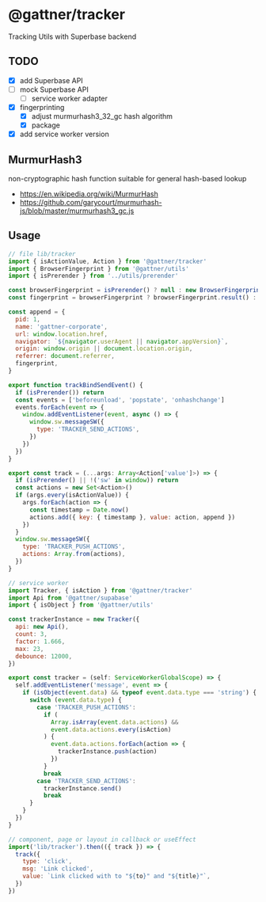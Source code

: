 # @gattner/tracker

Tracking Utils with Superbase backend

## TODO

- [x] add Superbase API
- [ ] mock Superbase API
  - [ ] service worker adapter
- [x] fingerprinting
  - [x] adjust murmurhash3_32_gc hash algorithm
  - [x] package
- [x] add service worker version

## MurmurHash3

non-cryptographic hash function suitable for general hash-based lookup

- <https://en.wikipedia.org/wiki/MurmurHash>
- <https://github.com/garycourt/murmurhash-js/blob/master/murmurhash3_gc.js>

## Usage

```javascript
// file lib/tracker
import { isActionValue, Action } from '@gattner/tracker'
import { BrowserFingerprint } from '@gattner/utils'
import { isPrerender } from '../utils/prerender'

const browserFingerprint = isPrerender() ? null : new BrowserFingerprint()
const fingerprint = browserFingerprint ? browserFingerprint.result() : 1

const append = {
  pid: 1,
  name: 'gattner-corporate',
  url: window.location.href,
  navigator: `${navigator.userAgent || navigator.appVersion}`,
  origin: window.origin || document.location.origin,
  referrer: document.referrer,
  fingerprint,
}

export function trackBindSendEvent() {
  if (isPrerender()) return
  const events = ['beforeunload', 'popstate', 'onhashchange']
  events.forEach(event => {
    window.addEventListener(event, async () => {
      window.sw.messageSW({
        type: 'TRACKER_SEND_ACTIONS',
      })
    })
  })
}

export const track = (...args: Array<Action['value']>) => {
  if (isPrerender() || !('sw' in window)) return
  const actions = new Set<Action>()
  if (args.every(isActionValue)) {
    args.forEach(action => {
      const timestamp = Date.now()
      actions.add({ key: { timestamp }, value: action, append })
    })
  }
  window.sw.messageSW({
    type: 'TRACKER_PUSH_ACTIONS',
    actions: Array.from(actions),
  })
}
```

```javascript
// service worker
import Tracker, { isAction } from '@gattner/tracker'
import Api from '@gattner/supabase'
import { isObject } from '@gattner/utils'

const trackerInstance = new Tracker({
  api: new Api(),
  count: 3,
  factor: 1.666,
  max: 23,
  debounce: 12000,
})

export const tracker = (self: ServiceWorkerGlobalScope) => {
  self.addEventListener('message', event => {
    if (isObject(event.data) && typeof event.data.type === 'string') {
      switch (event.data.type) {
        case 'TRACKER_PUSH_ACTIONS':
          if (
            Array.isArray(event.data.actions) &&
            event.data.actions.every(isAction)
          ) {
            event.data.actions.forEach(action => {
              trackerInstance.push(action)
            })
          }
          break
        case 'TRACKER_SEND_ACTIONS':
          trackerInstance.send()
          break
      }
    }
  })
}
```

```javascript
// component, page or layout in callback or useEffect
import('lib/tracker').then(({ track }) => {
  track({
    type: 'click',
    msg: 'Link clicked',
    value: `Link clicked with to "${to}" and "${title}"`,
  })
})
```
